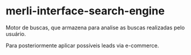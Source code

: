 # merli-interface-search-engine
Motor de buscas, que armazena para analise as buscas realizadas pelo usuário.

Para posteriormente aplicar possíveis leads via e-commerce.

